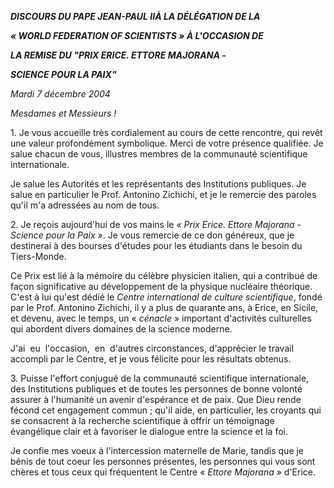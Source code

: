 ***DISCOURS DU PAPE JEAN-PAUL II******À LA DÉLÉGATION DE LA***

***« *WORLD FEDERATION OF SCIENTISTS* » À L'OCCASION DE***

***LA REMISE DU "PRIX ERICE. ETTORE MAJORANA -***

***SCIENCE POUR LA PAIX"***

*Mardi 7 décembre 2004*

*Mesdames et Messieurs !*

1. Je vous accueille très cordialement au cours de cette rencontre, qui revêt une valeur profondément symbolique. Merci de votre présence qualifiée. Je salue chacun de vous, illustres membres de la communauté scientifique internationale.

Je salue les Autorités et les représentants des Institutions publiques. Je salue en particulier le Prof. Antonino Zichichi, et je le remercie des paroles qu'il m'a adressées au nom de tous.

2. Je reçois aujourd'hui de vos mains le *« *Prix Erice. Ettore Majorana - Science pour la Paix* »*. Je vous remercie de ce don généreux, que je destinerai à des bourses d'études pour les étudiants dans le besoin du Tiers-Monde.

Ce Prix est lié à la mémoire du célèbre physicien italien, qui a contribué de façon significative au développement de la physique nucléaire théorique. C'est à lui qu'est dédié le *Centre international de culture scientifique*, fondé par le Prof. Antonino Zichichi, il y a plus de quarante ans, à Erice, en Sicile, et devenu, avec le temps, un « *cénacle* » important d'activités culturelles qui abordent divers domaines de la science moderne.

J'ai  eu  l'occasion,  en  d'autres circonstances, d'apprécier le travail accompli par le Centre, et je vous félicite pour les résultats obtenus.

3. Puisse l'effort conjugué de la communauté scientifique internationale, des Institutions publiques et de toutes les personnes de bonne volonté assurer à l'humanité un avenir d'espérance et de paix. Que Dieu rende fécond cet engagement commun ; qu'il aide, en particulier, les croyants qui se consacrent à la recherche scientifique à offrir un témoignage évangélique clair et à favoriser le dialogue entre la science et la foi.

Je confie mes voeux à l'intercession maternelle de Marie, tandis que je bénis de tout coeur les personnes présentes, les personnes qui vous sont chères et tous ceux qui fréquentent le Centre « *Ettore Majorana* » d'Erice.